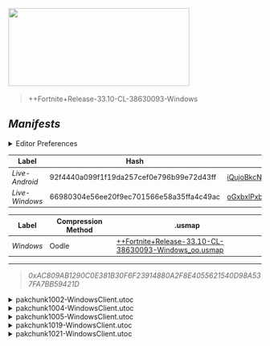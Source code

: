 <a href="#manifests">
  <img style="pointer-events: none" src="https://raw.githubusercontent.com/Tectors/fn-archive/master/.github/source/dependents/gen.33.10.svg" width="360" height="155"\>
</a>

 >  
  
  > ++Fortnite+Release-33.10-CL-38630093-Windows

## *Manifests*
<details>
  <summary>Editor Preferences</summary>

 > 
    ((Value="0xF1B0C1127843D9E67D87C8FC13F75F2746521FC0D50740E6FAB65D54C622BE51",Guid="06381A8251E28744D95CD28E6C038AFB"),(Value="0xD4E0770E6D14412BA6138AAB370E65A535A0C756E312A385137FACDD7A3856EE",Guid="2D7CC66E132AF5D216B481F2D0B56EB7"),(Value="0xA0E00A8D2FE6AC653A0E4FDCF9788872CFB182FAB223CCE6B7EA674795663E65",Guid="35182C05BA21A7373CD33B20303E6944"),(Value="0x51FE328B797C2850A501DA7979DD5FAE0668DC76E95D7AF0888B889B58F86A50",Guid="A7F859B562B3AB262A2876C962C79A78"),(Value="0xDE43349965384A4009A00D3C0C01627EB4E7143C11BB5ADE44AD967331F7AC36",Guid="F4F783537F2D2C107AE36A4A35E9CFFC"))
</details>

| Label | Hash | Route |
| - | - | - |
| *Live-Android* | 92f4440a099f1f19da257cef0e796b99e72d43ff | [iQujoBkcNi8SMBGR7kmtMN98ihYbGQ](https://github.com/Tectors/fn-archive/blob/master/manifests/iQujoBkcNi8SMBGR7kmtMN98ihYbGQ.manifest) |
| *Live-Windows* | 66980304e56ee20f9ec701566e58a35ffa4c49ac | [oGxbxlPxbThz8n3IpUCmVRu8dxw1zQ](https://github.com/Tectors/fn-archive/blob/master/manifests/oGxbxlPxbThz8n3IpUCmVRu8dxw1zQ.manifest) |


| Label | Compression Method | .usmap |
| - | - | - |
| *Windows* | Oodle | [++Fortnite+Release-33.10-CL-38630093-Windows_oo.usmap](https://github.com/Tectors/fn-archive/blob/master/manifests/mappings/++Fortnite+Release-33.10-CL-38630093-Windows_oo.usmap) |

---

> *0xAC809AB1290C0E381B30F6F23914880A2F8E4055621540D98A537FA7BB59421D*

<details>
  <summary>pakchunk1002-WindowsClient.utoc</summary>

 > 
    0xF1B0C1127843D9E67D87C8FC13F75F2746521FC0D50740E6FAB65D54C622BE51
    KEYCHAIN: 06381A8251E28744D95CD28E6C038AFB:8bDBEnhD2eZ9h8j8E/dfJ0ZSH8DVB0Dm+rZdVMYivlE=

  <img src="https://raw.githubusercontent.com/Tectors/fn-archive/master/.github/source/dependents/referred/Pickaxe_SnailAisle.svg" width="100"> <img src="https://raw.githubusercontent.com/Tectors/fn-archive/master/.github/source/dependents/referred/Glider_SnailAisle.svg" width="100"> <img src="https://raw.githubusercontent.com/Tectors/fn-archive/master/.github/source/dependents/referred/Backpack_SnailAisle.svg" width="100"> 
</details>

<details>
  <summary>pakchunk1004-WindowsClient.utoc</summary>

 > 
    0xD4E0770E6D14412BA6138AAB370E65A535A0C756E312A385137FACDD7A3856EE
    KEYCHAIN: 2D7CC66E132AF5D216B481F2D0B56EB7:1OB3Dm0UQSumE4qrNw5lpTWgx1bjEqOFE3+s3Xo4Vu4=

  <img src="https://raw.githubusercontent.com/Tectors/fn-archive/master/.github/source/dependents/referred/Shoes_LungeStreamTenor.svg" width="100"> <img src="https://raw.githubusercontent.com/Tectors/fn-archive/master/.github/source/dependents/referred/Shoes_LungeStreamForte.svg" width="100"> <img src="https://raw.githubusercontent.com/Tectors/fn-archive/master/.github/source/dependents/referred/Shoes_LungeStreamClef.svg" width="100"> <img src="https://raw.githubusercontent.com/Tectors/fn-archive/master/.github/source/dependents/referred/Shoes_FunnyBunny.svg" width="100"> 
</details>

<details>
  <summary>pakchunk1005-WindowsClient.utoc</summary>

 > 
    0xA0E00A8D2FE6AC653A0E4FDCF9788872CFB182FAB223CCE6B7EA674795663E65
    KEYCHAIN: 35182C05BA21A7373CD33B20303E6944:oOAKjS/mrGU6Dk/c+XiIcs+xgvqyI8zmt+pnR5VmPmU=

  <img src="https://raw.githubusercontent.com/Tectors/fn-archive/master/.github/source/dependents/referred/Pickaxe_PuffinSmile.svg" width="100"> <img src="https://raw.githubusercontent.com/Tectors/fn-archive/master/.github/source/dependents/referred/Pickaxe_IntenseCello.svg" width="100"> <img src="https://raw.githubusercontent.com/Tectors/fn-archive/master/.github/source/dependents/referred/Backpack_ShakeCrunch.svg" width="100"> <img src="https://raw.githubusercontent.com/Tectors/fn-archive/master/.github/source/dependents/referred/Backpack_PuffinSmile.svg" width="100"> <img src="https://raw.githubusercontent.com/Tectors/fn-archive/master/.github/source/dependents/referred/Backpack_IntenseCello.svg" width="100"> 
</details>

<details>
  <summary>pakchunk1019-WindowsClient.utoc</summary>

 > 
    0x51FE328B797C2850A501DA7979DD5FAE0668DC76E95D7AF0888B889B58F86A50
    KEYCHAIN: A7F859B562B3AB262A2876C962C79A78:Uf4yi3l8KFClAdp5ed1frgZo3HbpXXrwiIuIm1j4alA=

  </details>

<details>
  <summary>pakchunk1021-WindowsClient.utoc</summary>

 > 
    0xDE43349965384A4009A00D3C0C01627EB4E7143C11BB5ADE44AD967331F7AC36
    KEYCHAIN: F4F783537F2D2C107AE36A4A35E9CFFC:3kM0mWU4SkAJoA08DAFifrTnFDwRu1reRK2WczH3rDY=

  </details>

